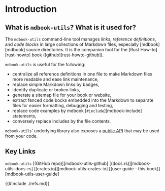 # Introduction

## What is `mdbook-utils`? What is it used for?

The `mdbook-utils` command-line tool manages _links_, _reference definitions_, and _code blocks_ in large collections of Markdown files, especially [mdbook][mdbook] source directories. It is the companion tool for the [Rust How-to][rust-howto] book ([github][rust-howto-github]).

`mdbook-utils` is useful for the following:

- centralize all reference definitions in one file to make Markdown files more readable and ease link maintenance,
- replace simple Markdown links by badges,
- identify duplicate or broken links,
- generate a sitemap file for your book or website,
- extract fenced code bocks embedded into the Markdown to separate files for easier formatting, debugging and testing,
- replace code examples by mdbook [`#include`][mdbook-include] statements,
- conversely replace includes by the file contents.

`mdbook-utils`' underlying library also exposes a [public API](https://docs.rs/mdbook-utils/latest/mdbook_utils/) that may be used from your code.

## Key Links

`mdbook-utils` [(GitHub repo)][mdbook-utils-github]  [(docs.rs)][mdbook-utils-docs-rs]  [(crates.io)][mdbook-utils-crates-io]  [(user guide - this book)][mdbook-utils-user-guide]

{{#include ./refs.md}}
